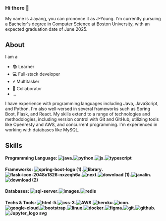 ### Hi there 👋 ###
My name is Jiayang, you can prononce it as J-Young. I'm currently pursuing a Bachelor's degree in Computer Science at Boston University, with an expected graduation date of June 2025.

About
-
I am a
  - 📚 Learner
  - 💻 Full-stack developer
  - ⚡ Multitasker
  - 👯 Collaborator
  - ...

I have experience with programming languages including Java, JavaScript, and Python. I'm also well-versed in several frameworks such as Spring Boot, Flask, and React. My skills extend to a range of technologies and methodologies, including version control with Git and GitHub, utilizing tools like Openresty and AWS, and concurrent programming. I'm experienced in working with databases like MySQL.

Skills
-
#### Programming Language: ![java](https://github.com/JykLouie/JykLouie/assets/92770314/10aecb6b-1b70-49ba-a6ce-aa4239be2272).![python](https://github.com/JykLouie/JykLouie/assets/92770314/4458f194-3e38-4d23-b969-399085c1121b).![js](https://github.com/JykLouie/JykLouie/assets/92770314/03862ed2-a2a9-4b98-ac85-aa4f0b8e7b41).![typescript](https://github.com/JykLouie/JykLouie/assets/92770314/349ad41f-181f-4814-a892-47745db3af2d)
#### Frameworks: ![spring-boot-logo (1)](https://github.com/JykLouie/JykLouie/assets/92770314/a64abf21-bbb7-49bb-a7d8-baabe4ad186f).![library](https://github.com/JykLouie/JykLouie/assets/92770314/8f05df24-9b77-419b-b6e1-691e42363718).![flask-icon-2048x1826-nxzeqh6a](https://github.com/JykLouie/JykLouie/assets/92770314/ff6b1536-55bc-4e7d-9618-e08092d1db87).![next](https://github.com/JykLouie/JykLouie/assets/92770314/f4894c84-22ad-49a5-8a22-91cdd654ff73).![download (1)](https://github.com/JykLouie/JykLouie/assets/92770314/6d5d1606-b490-4e02-b3f1-e3ec80274fe0).![javalin](https://github.com/JykLouie/JykLouie/assets/92770314/ea2ae669-6677-4382-89dc-4ad079dfb8fa).![download (2)](https://github.com/JykLouie/JykLouie/assets/92770314/e4806a97-3319-4886-9242-b5f5111a47ff)
#### Databases: ![sql-server](https://github.com/JykLouie/JykLouie/assets/92770314/0928eb1d-aced-48f1-930d-3703a641fd7f).![images](https://github.com/JykLouie/JykLouie/assets/92770314/b5f02153-2624-436d-b41d-2febbeb41ae7).![redis](https://github.com/JykLouie/JykLouie/assets/92770314/363d9033-f622-4f57-b640-4a1595fbcdb8)
#### Techs & Tools: ![html-5](https://github.com/JykLouie/JykLouie/assets/92770314/a3a402e5-b2fa-4c6e-9fbc-a5a767f6df22).![css-3](https://github.com/JykLouie/JykLouie/assets/92770314/5daa0837-e599-4837-a1d7-95481ffe12f1).![AWS](https://github.com/JykLouie/JykLouie/assets/92770314/ef313005-97c2-45d3-b0a7-3eb1c9d6d1f0).![heroku](https://github.com/JykLouie/JykLouie/assets/92770314/9922b524-e715-45a6-8753-74fa607b492a).![icon](https://github.com/JykLouie/JykLouie/assets/92770314/1a77077d-ceb1-4b53-aa6c-725b3ab5f6ba).![google-cloud](https://github.com/JykLouie/JykLouie/assets/92770314/629c436d-2fb9-4548-bbcc-fc199e03f071).![bootstrap](https://github.com/JykLouie/JykLouie/assets/92770314/3203a19c-b0bf-4af6-baa0-51e4a3d532e6).![linux](https://github.com/JykLouie/JykLouie/assets/92770314/f112ccbd-f9b5-462e-bdd8-e0319771d0e5).![docker](https://github.com/JykLouie/JykLouie/assets/92770314/617bb957-8716-4848-8e96-5e47dcc6ef66).![figma](https://github.com/JykLouie/JykLouie/assets/92770314/ce6501c6-cf10-46ac-b27c-de138e08dd78).![git](https://github.com/JykLouie/JykLouie/assets/92770314/d2588b43-88e6-491a-af93-c6e698de5f1f).![github](https://github.com/JykLouie/JykLouie/assets/92770314/d6e04d51-d0cb-44a7-a7e1-f2c06514df87).![Jupyter_logo svg](https://github.com/JykLouie/JykLouie/assets/92770314/03275237-2d5f-49e8-9bc3-67b0328ae15a)

































<!--
**JykLouie/JykLouie** is a ✨ _special_ ✨ repository because its `README.md` (this file) appears on your GitHub profile.

Here are some ideas to get you started:

- 🔭 I’m currently working on ...
- 🌱 I’m currently learning ...
- 👯 I’m looking to collaborate on ...
- 🤔 I’m looking for help with ...
- 💬 Ask me about ...
- 📫 How to reach me: ...
- 😄 Pronouns: ...
- ⚡ Fun fact: ...
-->

